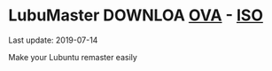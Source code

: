# LubuMaster DOWNLOA [OVA](https://github.com/Virtual-Machines/LubuMaster/releases/download/latest/LubuMaster.ova) - [ISO](https://github.com/Virtual-Machines/LubuMaster/releases/download/latest/LubuMaster.iso)
Last update: 2019-07-14

Make your Lubuntu remaster easily
